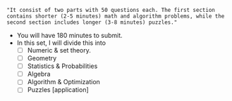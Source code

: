 `"It consist of two parts with 50 questions each. The first section contains shorter (2-5 minutes) math and algorithm problems, while the second section includes longer (3-8 minutes) puzzles."`
- You will have 180 minutes to submit.
- In this set, I will divide this into
  - [ ] Numeric & set theory. 
  - [ ] Geometry
  - [ ] Statistics & Probabilities
  - [ ] Algebra
  - [ ] Algorithm & Optimization
  - [ ] Puzzles [application]
